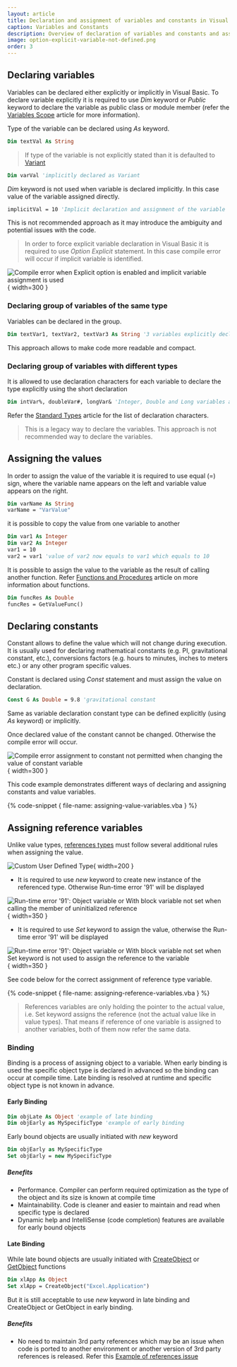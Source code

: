 ```yaml
---
layout: article
title: Declaration and assignment of variables and constants in Visual Basic
caption: Variables and Constants
description: Overview of declaration of variables and constants and assignment of values in Visual Basic
image: option-explicit-variable-not-defined.png
order: 3
---
```

## Declaring variables

Variables can be declared either explicitly or implicitly in Visual Basic. To declare variable explicitly it is required to use *Dim* keyword or *Public* keyword to declare the variable as public class or module member (refer the [Variables Scope](/visual-basic/variables/scope) article for more information).

Type of the variable can be declared using *As* keyword.

~~~ vb
Dim textVal As String
~~~

> If type of the variable is not explicitly stated than it is defaulted to [Variant](/visual-basic/variables/standard-types#variant)

~~~ vb
Dim varVal 'implicitly declared as Variant
~~~

*Dim* keyword is not used when variable is declared implicitly. In this case value of the variable assigned directly. 

~~~ vb
implicitVal = 10 'Implicit declaration and assignment of the variable
~~~

This is not recommended approach as it may introduce the ambiguity and potential issues with the code.

> In order to force explicit variable declaration in Visual Basic it is required to use *Option Explicit* statement. In this case compile error will occur if implicit variable is identified.

![Compile error when Explicit option is enabled and implicit variable assignment is used](option-explicit-variable-not-defined.png){ width=300 }

### Declaring group of variables of the same type

Variables can be declared in the group.

~~~ vb
Dim textVar1, textVar2, textVar3 As String '3 variables explicitly declared as String
~~~

This approach allows to make code more readable and compact.

### Declaring group of variables with different types

It is allowed to use declaration characters for each variable to declare the type explicitly using the short declaration

~~~ vb
Dim intVar%, doubleVar#, longVar& 'Integer, Double and Long variables are declared explicitly using short declaration
~~~

Refer the [Standard Types](/visual-basic/variables/standard-types) article for the list of declaration characters.

> This is a legacy way to declare the variables. This approach is not recommended way to declare the variables.

## Assigning the values

In order to assign the value of the variable it is required to use equal (=) sign, where the variable name appears on the left and variable value appears on the right.

~~~ vb
Dim varName As String
varName = "VarValue"
~~~

it is possible to copy the value from one variable to another

~~~ vb
Dim var1 As Integer
Dim var2 As Integer
var1 = 10
var2 = var1 'value of var2 now equals to var1 which equals to 10
~~~

It is possible to assign the value to the variable as the result of calling another function. Refer [Functions and Procedures](/visual-basic/functions) article on more information about functions.

~~~ vb
Dim funcRes As Double
funcRes = GetValueFunc()
~~~

## Declaring constants

Constant allows to define the value which will not change during execution. It is usually used for declaring mathematical constants (e.g. PI, gravitational constant, etc.), conversions factors (e.g. hours to minutes, inches to meters etc.) or any other program specific values.

Constant is declared using *Const* statement and must assign the value on declaration.

~~~ vb
Const G As Double = 9.8 'gravitational constant
~~~

Same as variable declaration constant type can be defined explicitly (using *As* keyword) or implicitly.

Once declared value of the constant cannot be changed. Otherwise the compile error will occur.

![Compile error assignment to constant not permitted when changing the value of constant variable](error-changing-constant.png){ width=300 }

This code example demonstrates different ways of declaring and assigning constants and value variables.

{% code-snippet { file-name: assigning-value-variables.vba } %}

## Assigning reference variables

Unlike value types, [references types](/visual-basic/variables/user-defined-types#class) must follow several additional rules when assigning the value.

![Custom User Defined Type](user-type-declaration.png){ width=200 }

* It is required to use *new* keyword to create new instance of the referenced type. Otherwise Run-time error '91' will be displayed

![Run-time error '91': Object variable or With block variable not set when calling the member of uninitialized reference](error-91-when-calling-member-non-initialized-class.png){ width=350 }

* It is required to use *Set* keyword to assign the value, otherwise the Run-time error '91' will be displayed

![Run-time error '91': Object variable or With block variable not set when Set keyword is not used to assign the reference to the variable](error-when-not-using-set-keyword.png){ width=350 }

See code below for the correct assignment of reference type variable.

{% code-snippet { file-name: assigning-reference-variables.vba } %}

> References variables are only holding the pointer to the actual value, i.e. Set keyword assigns the reference (not the actual value like in value types). That means if reference of one variable is assigned to another variables, both of them now refer the same data.

### Binding

Binding is a process of assigning object to a variable. When early binding is used the specific object type is declared in advanced so the binding can occur at compile time. Late binding is resolved at runtime and specific object type is not known in advance.

#### Early Binding

~~~ vb
Dim objLate As Object 'example of late binding
Dim objEarly as MySpecificType 'example of early binding
~~~

Early bound objects are usually initiated with *new* keyword

~~~ vb
Dim objEarly as MySpecificType
Set objEarly = new MySpecificType
~~~

##### Benefits

* Performance. Compiler can perform required optimization as the type of the object and its size is known at compile time
* Maintainability. Code is cleaner and easier to maintain and read when specific type is declared
* Dynamic help and IntelliSense (code completion) features are available for early bound objects

#### Late Binding

While late bound objects are usually initiated with [CreateObject](https://msdn.microsoft.com/en-us/vba/language-reference-vba/articles/createobject-function) or [GetObject](https://msdn.microsoft.com/en-us/vba/language-reference-vba/articles/getobject-function) functions

~~~ vb
Dim xlApp As Object
Set xlApp = CreateObject("Excel.Application")
~~~

But it is still acceptable to use *new* keyword in late binding and CreateObject or GetObject in early binding.

##### Benefits

* No need to maintain 3rd party references which may be an issue when code is ported to another environment or another version of 3rd party references is released. Refer this [Example of references issue](/solidworks-api/troubleshooting/macros/missing-solidworks-type-library-references)